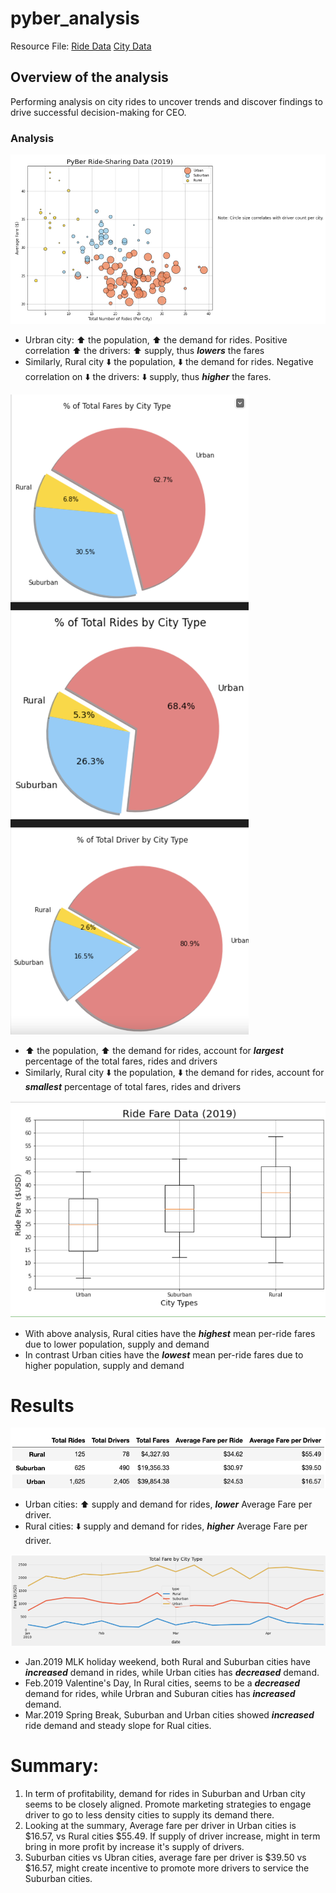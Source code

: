 # pyber_analysis

Resource File: [Ride Data](https://github.com/aimeeyen/pyber_analysis/blob/main/Resources/ride_data.csv)
               [City Data](https://github.com/aimeeyen/pyber_analysis/blob/main/Resources/city_data.csv)

## Overview of the analysis
Performing analysis on city rides to uncover trends and discover findings to drive successful decision-making for CEO. 

### Analysis 
 
 ![Bubble Chart](https://github.com/aimeeyen/pyber_analysis/blob/main/Resources/PyBer%20Ride-Sharing%20Data%20(2019).png)
 
 - Urbran city: :arrow_up: the population, :arrow_up:  the demand for rides. Positive correlation :arrow_up: the drivers: :arrow_up: supply, thus ***lowers*** the fares 
 - Similarly, Rural city :arrow_down: the population, :arrow_down:  the demand for rides. Negative correlation on :arrow_down:  the drivers: :arrow_down:  supply, thus ***higher*** the fares. 

 ![Pie Charts](https://github.com/aimeeyen/pyber_analysis/blob/main/Resources/PyBer%20Data%20Pie%20Chart.png)
 
 - :arrow_up: the population, :arrow_up:  the demand for rides, account for ***largest*** percentage of the total fares, rides and drivers
 - Similarly, Rural city :arrow_down: the population, :arrow_down:  the demand for rides, account for ***smallest*** percentage of total fares, rides and drivers
  
 ![Central Tendancy](https://github.com/aimeeyen/pyber_analysis/blob/main/Resources/Ride%20Fare%20Data%20(2019).png)
 - With above analysis, Rural cities have the ***highest*** mean per-ride fares due to lower population, supply and demand 
 - In contrast Urban cities have the ***lowest*** mean per-ride fares due to higher population, supply and demand 
# Results

 ![PyBer Fare Summary](https://github.com/aimeeyen/pyber_analysis/blob/main/Resources/PyBer_fare_summary.png)
 - Urban cities: :arrow_up: supply and demand for rides, ***lower*** Average Fare per driver.
 - Rural cities: :arrow_down: supply and demand for rides, ***higher*** Average Fare per driver.
 
 ![Total Fare by City Type](https://github.com/aimeeyen/pyber_analysis/blob/main/Resources/Total%20Fare%20by%20City%20Type.png)
 - Jan.2019 MLK holiday weekend, both Rural and Suburban cities have ***increased*** demand in rides, while Urban cities has ***decreased*** demand.  
 - Feb.2019 Valentine's Day, In Rural cities, seems to be a ***decreased*** demand for rides, while Urbran and Suburan cities has ***increased*** demand. 
 - Mar.2019 Spring Break, Suburban and Urban cities showed ***increased*** ride demand and steady slope for Rual cities.
 
# Summary:

  1. In term of profitability, demand for rides in Suburban and Urban city seems to be closely aligned. Promote marketing strategies to engage driver to go to less density cities to supply its demand there.  
  2. Looking at the summary, Average fare per driver in Urban cities is $16.57, vs Rural cities $55.49. If supply of driver increase, might in term bring in more profit by increase it's supply of drivers. 
  3. Suburban cities vs Ubran cities, average fare per driver is $39.50 vs $16.57, might create incentive to promote more drivers to service the Suburban cities. 

